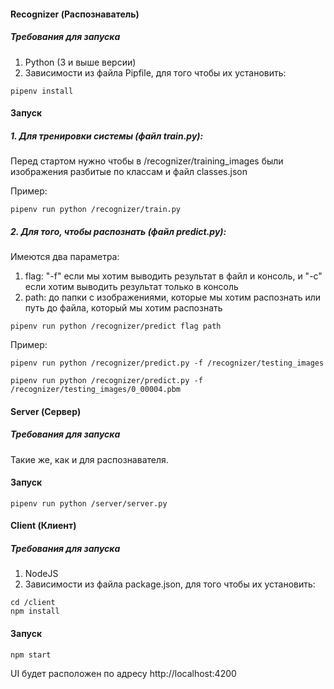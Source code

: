 #### Recognizer (Распознаватель)

##### Требования для запуска
1. Python (3 и выше версии)
2. Зависимости из файла Pipfile, для того чтобы их установить:
```
pipenv install
```

#### Запуск 
##### 1. Для тренировки системы (файл train.py):
Перед стартом нужно чтобы в /recognizer/training_images были изображения разбитые по классам и файл classes.json

Пример:

```
pipenv run python /recognizer/train.py
```

##### 2. Для того, чтобы распознать (файл predict.py):
Имеются два параметра:
1. flag: "-f" если мы хотим выводить результат в файл и консоль, и "-c" если хотим выводить результат только в консоль
2. path: до папки с изображениями, которые мы хотим распознать или путь до файла, который мы хотим распознать 

```
pipenv run python /recognizer/predict flag path
```

Пример:

```pipenv run python /recognizer/predict.py -f /recognizer/testing_images```

```pipenv run python /recognizer/predict.py -f /recognizer/testing_images/0_00004.pbm```


#### Server (Сервер)

##### Требования для запуска
Такие же, как и для распознавателя.

#### Запуск 
```
pipenv run python /server/server.py
```

#### Client (Клиент)

##### Требования для запуска
1. NodeJS
2. Зависимости из файла package.json, для того чтобы их установить:
```
cd /client
npm install
```

#### Запуск 
```
npm start
```

UI будет расположен по адресу http://localhost:4200
